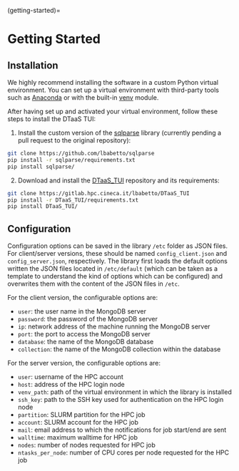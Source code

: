 (getting-started)=

# Getting Started

## Installation

We highly recommend installing the software in a custom Python virtual environment. You can set up a virtual environment with third-party tools such as [Anaconda](https://docs.anaconda.com/free/anaconda/install/index.html) or with the built-in [venv](https://docs.python.org/3/library/venv.html) module.

After having set up and activated your virtual environment, follow these steps to install the DTaaS TUI:

  1. Install the custom version of the [sqlparse](https://github.com/lbabetto/sqlparse) library (currently pending a pull request to the original repository):

  ```bash
  git clone https://github.com/lbabetto/sqlparse
  pip install -r sqlparse/requirements.txt
  pip install sqlparse/
  ```
  
  2. Download and install the [DTaaS_TUI](https://gitlab.hpc.cineca.it/lbabetto/DTaaS_TUI) repository and its requirements:
  
  ```bash
  git clone https://gitlab.hpc.cineca.it/lbabetto/DTaaS_TUI  
  pip install -r DTaaS_TUI/requirements.txt
  pip install DTaaS_TUI/
  ```

## Configuration

Configuration options can be saved in the library `/etc` folder as JSON files. For client/server versions, these should be named `config_client.json` and `config_server.json`, respectively. The library first loads the default options written the JSON files located in `/etc/default` (which can be taken as a template to understand the kind of options which can be configured) and overwrites them with the content of the JSON files in `/etc`.

For the client version, the configurable options are:

  * `user`: the user name in the MongoDB server
  * `password`: the password of the MongoDB server
  * `ip`: network address of the machine running the MongoDB server
  * `port`: the port to access the MongoDB server
  * `database`: the name of the MongoDB database
  * `collection`: the name of the MongoDB collection within the database

For the server version, the configurable options are:

  * `user`: username of the HPC account
  * `host`: address of the HPC login node
  * `venv_path`: path of the virtual environment in which the library is installed
  * `ssh_key`: path to the SSH key used for authentication on the HPC login node
  * `partition`: SLURM partition for the HPC job
  * `account`: SLURM account for the HPC job
  * `mail`: email address to which the notifications for job start/end are sent
  * `walltime`: maximum walltime for HPC job
  * `nodes`: number of nodes requested for HPC job
  * `ntasks_per_node`: number of CPU cores per node requested for the HPC job


